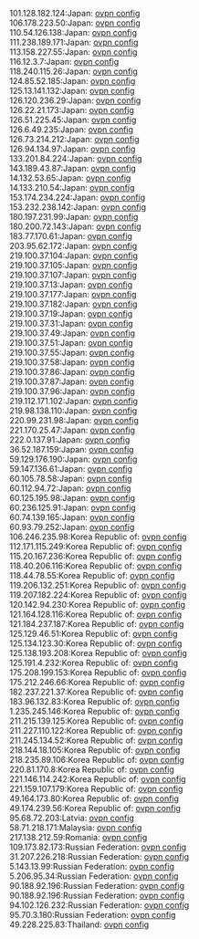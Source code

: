 101.128.182.124:Japan: [ovpn config](vpn/101_128_182_124.ovpn)  
106.178.223.50:Japan: [ovpn config](vpn/106_178_223_50.ovpn)  
110.54.126.138:Japan: [ovpn config](vpn/110_54_126_138.ovpn)  
111.238.189.171:Japan: [ovpn config](vpn/111_238_189_171.ovpn)  
113.158.227.55:Japan: [ovpn config](vpn/113_158_227_55.ovpn)  
116.12.3.7:Japan: [ovpn config](vpn/116_12_3_7.ovpn)  
118.240.115.26:Japan: [ovpn config](vpn/118_240_115_26.ovpn)  
124.85.52.185:Japan: [ovpn config](vpn/124_85_52_185.ovpn)  
125.13.141.132:Japan: [ovpn config](vpn/125_13_141_132.ovpn)  
126.120.236.29:Japan: [ovpn config](vpn/126_120_236_29.ovpn)  
126.22.21.173:Japan: [ovpn config](vpn/126_22_21_173.ovpn)  
126.51.225.45:Japan: [ovpn config](vpn/126_51_225_45.ovpn)  
126.6.49.235:Japan: [ovpn config](vpn/126_6_49_235.ovpn)  
126.73.214.212:Japan: [ovpn config](vpn/126_73_214_212.ovpn)  
126.94.134.97:Japan: [ovpn config](vpn/126_94_134_97.ovpn)  
133.201.84.224:Japan: [ovpn config](vpn/133_201_84_224.ovpn)  
143.189.43.87:Japan: [ovpn config](vpn/143_189_43_87.ovpn)  
14.132.53.65:Japan: [ovpn config](vpn/14_132_53_65.ovpn)  
14.133.210.54:Japan: [ovpn config](vpn/14_133_210_54.ovpn)  
153.174.234.224:Japan: [ovpn config](vpn/153_174_234_224.ovpn)  
153.232.238.142:Japan: [ovpn config](vpn/153_232_238_142.ovpn)  
180.197.231.99:Japan: [ovpn config](vpn/180_197_231_99.ovpn)  
180.200.72.143:Japan: [ovpn config](vpn/180_200_72_143.ovpn)  
183.77.170.61:Japan: [ovpn config](vpn/183_77_170_61.ovpn)  
203.95.62.172:Japan: [ovpn config](vpn/203_95_62_172.ovpn)  
219.100.37.104:Japan: [ovpn config](vpn/219_100_37_104.ovpn)  
219.100.37.105:Japan: [ovpn config](vpn/219_100_37_105.ovpn)  
219.100.37.107:Japan: [ovpn config](vpn/219_100_37_107.ovpn)  
219.100.37.13:Japan: [ovpn config](vpn/219_100_37_13.ovpn)  
219.100.37.177:Japan: [ovpn config](vpn/219_100_37_177.ovpn)  
219.100.37.182:Japan: [ovpn config](vpn/219_100_37_182.ovpn)  
219.100.37.19:Japan: [ovpn config](vpn/219_100_37_19.ovpn)  
219.100.37.31:Japan: [ovpn config](vpn/219_100_37_31.ovpn)  
219.100.37.49:Japan: [ovpn config](vpn/219_100_37_49.ovpn)  
219.100.37.51:Japan: [ovpn config](vpn/219_100_37_51.ovpn)  
219.100.37.55:Japan: [ovpn config](vpn/219_100_37_55.ovpn)  
219.100.37.58:Japan: [ovpn config](vpn/219_100_37_58.ovpn)  
219.100.37.86:Japan: [ovpn config](vpn/219_100_37_86.ovpn)  
219.100.37.87:Japan: [ovpn config](vpn/219_100_37_87.ovpn)  
219.100.37.96:Japan: [ovpn config](vpn/219_100_37_96.ovpn)  
219.112.171.102:Japan: [ovpn config](vpn/219_112_171_102.ovpn)  
219.98.138.110:Japan: [ovpn config](vpn/219_98_138_110.ovpn)  
220.99.231.98:Japan: [ovpn config](vpn/220_99_231_98.ovpn)  
221.170.25.47:Japan: [ovpn config](vpn/221_170_25_47.ovpn)  
222.0.137.91:Japan: [ovpn config](vpn/222_0_137_91.ovpn)  
36.52.187.159:Japan: [ovpn config](vpn/36_52_187_159.ovpn)  
59.129.176.190:Japan: [ovpn config](vpn/59_129_176_190.ovpn)  
59.147.136.61:Japan: [ovpn config](vpn/59_147_136_61.ovpn)  
60.105.78.58:Japan: [ovpn config](vpn/60_105_78_58.ovpn)  
60.112.94.72:Japan: [ovpn config](vpn/60_112_94_72.ovpn)  
60.125.195.98:Japan: [ovpn config](vpn/60_125_195_98.ovpn)  
60.236.125.91:Japan: [ovpn config](vpn/60_236_125_91.ovpn)  
60.74.139.165:Japan: [ovpn config](vpn/60_74_139_165.ovpn)  
60.93.79.252:Japan: [ovpn config](vpn/60_93_79_252.ovpn)  
106.246.235.98:Korea Republic of: [ovpn config](vpn/106_246_235_98.ovpn)  
112.171.115.249:Korea Republic of: [ovpn config](vpn/112_171_115_249.ovpn)  
115.20.167.236:Korea Republic of: [ovpn config](vpn/115_20_167_236.ovpn)  
118.40.206.116:Korea Republic of: [ovpn config](vpn/118_40_206_116.ovpn)  
118.44.78.55:Korea Republic of: [ovpn config](vpn/118_44_78_55.ovpn)  
119.206.132.251:Korea Republic of: [ovpn config](vpn/119_206_132_251.ovpn)  
119.207.182.224:Korea Republic of: [ovpn config](vpn/119_207_182_224.ovpn)  
120.142.94.230:Korea Republic of: [ovpn config](vpn/120_142_94_230.ovpn)  
121.164.128.116:Korea Republic of: [ovpn config](vpn/121_164_128_116.ovpn)  
121.184.237.187:Korea Republic of: [ovpn config](vpn/121_184_237_187.ovpn)  
125.129.46.51:Korea Republic of: [ovpn config](vpn/125_129_46_51.ovpn)  
125.134.123.30:Korea Republic of: [ovpn config](vpn/125_134_123_30.ovpn)  
125.138.193.208:Korea Republic of: [ovpn config](vpn/125_138_193_208.ovpn)  
125.191.4.232:Korea Republic of: [ovpn config](vpn/125_191_4_232.ovpn)  
175.208.199.153:Korea Republic of: [ovpn config](vpn/175_208_199_153.ovpn)  
175.212.246.66:Korea Republic of: [ovpn config](vpn/175_212_246_66.ovpn)  
182.237.221.37:Korea Republic of: [ovpn config](vpn/182_237_221_37.ovpn)  
183.96.132.83:Korea Republic of: [ovpn config](vpn/183_96_132_83.ovpn)  
1.235.245.146:Korea Republic of: [ovpn config](vpn/1_235_245_146.ovpn)  
211.215.139.125:Korea Republic of: [ovpn config](vpn/211_215_139_125.ovpn)  
211.227.110.122:Korea Republic of: [ovpn config](vpn/211_227_110_122.ovpn)  
211.245.134.52:Korea Republic of: [ovpn config](vpn/211_245_134_52.ovpn)  
218.144.18.105:Korea Republic of: [ovpn config](vpn/218_144_18_105.ovpn)  
218.235.89.106:Korea Republic of: [ovpn config](vpn/218_235_89_106.ovpn)  
220.81.170.8:Korea Republic of: [ovpn config](vpn/220_81_170_8.ovpn)  
221.146.114.242:Korea Republic of: [ovpn config](vpn/221_146_114_242.ovpn)  
221.159.107.179:Korea Republic of: [ovpn config](vpn/221_159_107_179.ovpn)  
49.164.173.80:Korea Republic of: [ovpn config](vpn/49_164_173_80.ovpn)  
49.174.239.56:Korea Republic of: [ovpn config](vpn/49_174_239_56.ovpn)  
95.68.72.203:Latvia: [ovpn config](vpn/95_68_72_203.ovpn)  
58.71.218.171:Malaysia: [ovpn config](vpn/58_71_218_171.ovpn)  
217.138.212.59:Romania: [ovpn config](vpn/217_138_212_59.ovpn)  
109.173.82.173:Russian Federation: [ovpn config](vpn/109_173_82_173.ovpn)  
31.207.226.218:Russian Federation: [ovpn config](vpn/31_207_226_218.ovpn)  
5.143.13.99:Russian Federation: [ovpn config](vpn/5_143_13_99.ovpn)  
5.206.95.34:Russian Federation: [ovpn config](vpn/5_206_95_34.ovpn)  
90.188.92.196:Russian Federation: [ovpn config](vpn/90_188_92_196.ovpn)  
90.188.92.196:Russian Federation: [ovpn config](vpn/90_188_92_196.ovpn)  
94.102.126.232:Russian Federation: [ovpn config](vpn/94_102_126_232.ovpn)  
95.70.3.180:Russian Federation: [ovpn config](vpn/95_70_3_180.ovpn)  
49.228.225.83:Thailand: [ovpn config](vpn/49_228_225_83.ovpn)  
